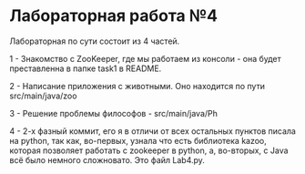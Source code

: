 # Лабораторная работа №4

Лабораторная по сути состоит из 4 частей. 

1 - Знакомство с ZooKeeper, где мы работаем из консоли - она будет преставленна в папке task1 в README.

2 - Написание приложения с животными. Оно находится по пути src/main/java/zoo

3 - Решение проблемы философов - src/main/java/Ph

4 - 2-х фазный коммит, его я в отличи от всех остальных пунктов писала на python, так как, во-первых, узнала что есть библиотека kazoo, которая позволяет работать с zookeeper в python, а, во-вторых, с Java всё было немного сложновато. Это файл Lab4.py.


